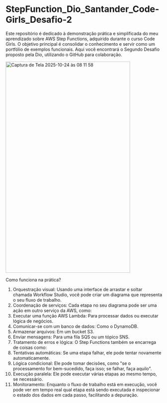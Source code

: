 # StepFunction_Dio_Santander_Code-Girls_Desafio-2
Este repositório é dedicado à demonstração prática e simplificada do meu aprendizado sobre AWS Step Functions, adquirido durante o curso Code Girls. O objetivo principal é consolidar o conhecimento e servir como um portfólio de exemplos funcionais. Aqui você encontrará o Segundo Desafio proposto pela Dio, utilizando o GitHub para colaboração.


<img width="400" height="680" alt="Captura de Tela 2025-10-24 às 08 11 58" src="https://github.com/user-attachments/assets/29cc8860-981e-424c-96c9-7816a79e6906" />

Como funciona na prática?
1.	Orquestração visual: Usando uma interface de arrastar e soltar chamada Workflow Studio, você pode criar um diagrama que representa o seu fluxo de trabalho.
2.	Coordenação de serviços: Cada etapa no seu diagrama pode ser uma ação em outro serviço da AWS, como:
1.	Executar uma função AWS Lambda: Para processar dados ou executar lógica de negócios.
2.	Comunicar-se com um banco de dados: Como o DynamoDB.
3.	Armazenar arquivos: Em um bucket S3.
4.	Enviar mensagens: Para uma fila SQS ou um tópico SNS.
3.	Tratamento de erros e lógica: O Step Functions também se encarrega de coisas como:
1.	Tentativas automáticas: Se uma etapa falhar, ele pode tentar novamente automaticamente.
2.	Lógica condicional: Ele pode tomar decisões, como "se o processamento for bem-sucedido, faça isso; se falhar, faça aquilo".
3.	Execução paralela: Ele pode executar várias etapas ao mesmo tempo, se necessário.
4.	Monitoramento: Enquanto o fluxo de trabalho está em execução, você pode ver em tempo real qual etapa está sendo executada e inspecionar o estado dos dados em cada passo, facilitando a depuração. 

